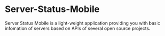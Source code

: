 # Server-Status-Mobile
Server Status Mobile is a light-weight application providing you with basic infomation of servers based on APIs of several open source projects.
